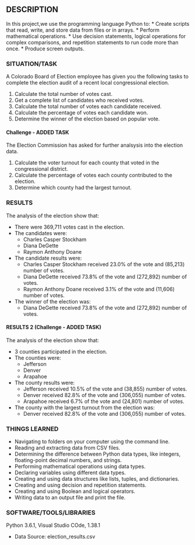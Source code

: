 ## DESCRIPTION
In this project,we use the programming language Python to: 
     * Create scripts that read, write, and store data from files or in arrays.
     * Perform mathematical operations.
     * Use decision statements, logical operations for complex comparisons, and repetition statements to run code more than once.
     * Produce screen outputs.

### SITUATION/TASK
A Colorado Board of Election employee has given you the following tasks to complete the election audit of a recent local congressional election.

1. Calculate the total number of votes cast.
2. Get a complete list of candidates who received votes.
3. Calculate the total number of votes each candidate received.
4. Calculate the percentage of votes each candidate won.
5. Determine the winner of the election based on popular vote.

#### Challenge - ADDED TASK
The Election Commission has asked for further analsysis into the election data.

1. Calculate the voter turnout for each county that voted in the congressional district.
2. Calculate the percentage of votes each county contributed to the election.
2. Determine which county had the largest turnout.

### RESULTS
The analysis of the election show that:
* There were 369,711 votes cast in the election.
* The candidates were:
    * Charles Casper Stockham
    * Diana DeGette
    * Raymon Anthony Doane
*  The candidate results were:
    * Charles Casper Stockham received 23.0% of the vote and (85,213) number of votes.
    *  Diana DeGette received 73.8% of the vote and (272,892) number of votes.
    * Raymon Anthony Doane received 3.1% of the vote and (11,606) number of votes.
*  The winner of the election was:
    * Diana DeGette received 73.8% of the vote and (272,892) number of votes.
    
 
#### RESULTS 2 (Challenge - ADDED TASK)
The analysis of the election show that:
* 3 counties participated in the election.
*  The counties were:
     * Jefferson
     * Denver
     * Arapahoe
* The county results were:
     * Jefferson received 10.5% of the vote and (38,855) number of votes.
     * Denver received 82.8% of the vote and (306,055) number of votes.
     * Arapahoe received 6.7% of the vote and (24,801) number of votes.
* The county with the largest turnout from the election was:
     * Denver received 82.8% of the vote and (306,055) number of votes.

### THINGS LEARNED
* Navigating to folders on your computer using the command line.
* Reading and extracting data from CSV files.
* Determining the difference between Python data types, like integers, floating-point decimal numbers, and strings.
* Performing mathematical operations using data types.
* Declaring variables using different data types.
* Creating and using data structures like lists, tuples, and dictionaries.
* Creating and using decision and repetition statements.
* Creating and using Boolean and logical operators.
* Writing data to an output file and print the file.

### SOFTWARE/TOOLS/LIBRARIES
Python 3.6.1, Visual Studio COde, 1.38.1
- Data Source: election_results.csv
